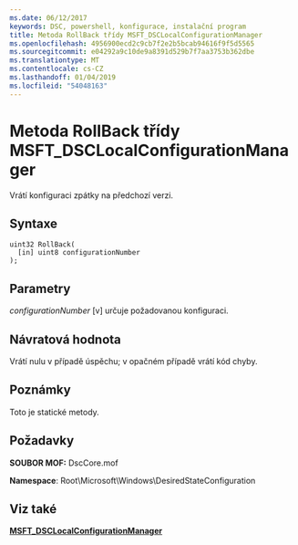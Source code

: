 ```yaml
---
ms.date: 06/12/2017
keywords: DSC, powershell, konfigurace, instalační program
title: Metoda RollBack třídy MSFT_DSCLocalConfigurationManager
ms.openlocfilehash: 4956900ecd2c9cb7f2e2b5bcab94616f9f5d5565
ms.sourcegitcommit: e04292a9c10de9a8391d529b7f7aa3753b362dbe
ms.translationtype: MT
ms.contentlocale: cs-CZ
ms.lasthandoff: 01/04/2019
ms.locfileid: "54048163"
---
```

# <a name="rollback-method-of-the-msftdsclocalconfigurationmanager-class"></a>Metoda RollBack třídy MSFT_DSCLocalConfigurationManager

Vrátí konfiguraci zpátky na předchozí verzi.

## <a name="syntax"></a>Syntaxe

```mof
uint32 RollBack(
  [in] uint8 configurationNumber
);
```

## <a name="parameters"></a>Parametry

*configurationNumber* \[v\] určuje požadovanou konfiguraci.

## <a name="return-value"></a>Návratová hodnota

Vrátí nulu v případě úspěchu; v opačném případě vrátí kód chyby.

## <a name="remarks"></a>Poznámky

Toto je statické metody.

## <a name="requirements"></a>Požadavky

**SOUBOR MOF:** DscCore.mof

**Namespace**: Root\Microsoft\Windows\DesiredStateConfiguration

## <a name="see-also"></a>Viz také

[**MSFT_DSCLocalConfigurationManager**](msft-dsclocalconfigurationmanager.md)